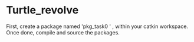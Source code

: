 # Turtle_revolve

First, create a package named 'pkg_task0 ' , within your catkin workspace. Once done, compile and source the packages.
